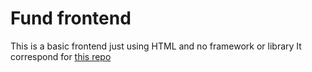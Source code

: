# Fund frontend

This is a basic frontend just using HTML and no framework or library
It correspond for [this repo](https://github.com/maikelordaz/Hardhat-FundMe)
